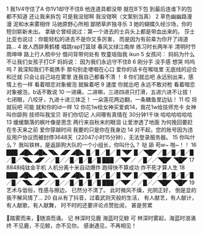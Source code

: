 1
我1V4守住了A  你1V1却守不住B
他连道具都没带 就在B下包
到最后连谁下的包都不知道
还让我来拆包 可是我没钳啊 我没钳啊（文案别当真）
2
草色幽幽路漫漫
泥和水来雾相伴
马驰原野心所相
鄙陋草庐独寻乐
3
她的蝴蝶久经沙场，你的短剑崭新未出。
拿破仑曾经说过：第一个进去的士兵头上都是带血出来的。
莎士比亚也说过：你能轻松的进去不是你又多厉害，
而是因为有前辈为你开了阔道路...
4
故人西辞黄鹤楼 唱跳rap打篮球
春风又绿江南岸 练习时长两年半
清明时节雨坤坤 路上行人梳中分
借问背带何处有 牧童瑶指我 ikun
5
女孩问：
妈妈为什么不让我们女孩子打CF
妈妈说：
因为我们永远守不住B
6
刚分手
没手感
想哭
呜呜呜
7
我深知我们不能携手 那句别走哽咽在心口
爱你的话卡在喉咙里 无底线的迎合和迁就
只会让自己站在雾里 连我自己都看不清 ！
8
你们就怂吧
永远别出来，感情上也一样
看着暗恋对象被泡
就躲着吧
9
速度
你就怂吧
永远不敢对枪
看着暗恋对象被泡，b话不敢说
10
一进痛，二进嘛，三进四进只打滑，五进六进不让拔！
七闭眼，八咬牙，九进十进三体乏！
一朵莲花两边翻，一条鳝鱼里边钻！
11
哎
将就玩吧
可能
就和你的id一样
12
你花1w给女神买爱疯14，我花1w给技师充卡
	女神叫你舔狗	技师叫我宝贝
	哥们你切记	人间哪有真情在
	30分钟1千块	哈哈哈哈哈哈
13
缓缓飘落的枫叶像是思念
两行来自秋末的眼泪  让爱渗透了地面
为何挽回要赶在冬天来之前  爱你穿越时间
我要的只是你在我身边
14
对不起，您的账号因为违反用户协议而被封停3648天（22047小时15分钟），无法登录服务器。
15
你叫什么？
我叫铁林，是返舔狗大队的一个小组长，你叫什么？
哒 舔 苟w~
啪~！！
16
███ ◢█◣◢█◣◥◣  ◢◤◢█◣  █╱█
╱█╱ █  ◥◤  █╱◥█◤╱█╱█╱█╱█
╱█╱ ◥◣    ◢◤╱╱█╱╱█╱█╱█╱█
███   ╱◥◤╱    ╱█╱╱◥█◤  ◥█◤
17
8848纯钛金手机
人机分离十米自动爆炸
跑得快不算成功
炸不死才算人生
18
███ ◢█◣◢█◣◥◣  ◢◤◢█◣  █╱█
╱█╱ █  ◥◤  █╱◥█◤╱█╱█╱█╱█
╱█╱ ◥◣    ◢◤╱╱█╱╱█╱█╱█╱█
███   ╱◥◤╱    ╱█╱╱◥█◤  ◥█◤
19
艺术与低俗，性感与擦边，
已然分不清了。
此时微风不燥，光阴正好，
倒是显的我不解风情了…
20
自从有了抖音，过着武则天般的生活，
有人献艺，有人献计，有人献歌，有人献舞，
时不时的还要评论点赞批阅，
甚是劳累

🦌踏雾而来，🐳随浪而涌。 记 林深时见鹿 海蓝时见鲸 可 林深时雾起，海蓝时浪涌 终 不见鹿，不见鲸，亦不见你。 感谢遇见，不再相见！